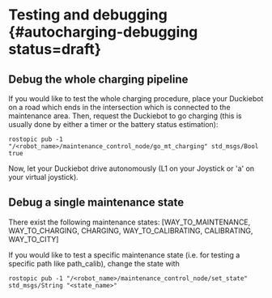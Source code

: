# Testing and debugging {#autocharging-debugging status=draft}

## Debug the whole charging pipeline

If you would like to test the whole charging procedure, place your Duckiebot on a road which ends in the intersection which is connected to the maintenance area. Then, request the Duckiebot to go charging (this is usually done by either a timer or the battery status estimation):

    rostopic pub -1 "/<robot_name>/maintenance_control_node/go_mt_charging" std_msgs/Bool true

Now, let your Duckiebot drive autonomously (L1 on your Joystick or 'a' on your virtual joystick).

## Debug a single maintenance state

There exist the following maintenance states: [WAY_TO_MAINTENANCE, WAY_TO_CHARGING, CHARGING, WAY_TO_CALIBRATING, CALIBRATING, WAY_TO_CITY]

If you would like to test a specific maintenance state (i.e. for testing a specific path like path_calib), change the state with

    rostopic pub -1 "/<robot_name>/maintenance_control_node/set_state" std_msgs/String "<state_name>"
